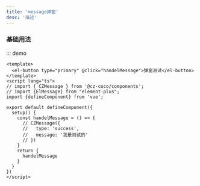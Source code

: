 ```yaml
---
title: 'message弹窗'
desc: '描述'
---
```


### 基础用法

[//]: # (:::demo)

[//]: # (<message-demo></message-demo>)
::: demo
```vue
<template>
  <el-button type="primary" @click="handelMessage">弹窗测试</el-button>
</template>
<script lang="ts">
// import { CZMessage } from '@cz-coco/components';
// import {ElMessage} from "element-plus";
import {defineComponent} from 'vue';

export default defineComponent({
  setup() {
    const handelMessage = () => {
      // CZMessage({
      //   type: 'success',
      //   message: '我是测试的'
      // })
    }
    return {
      handelMessage
    }
  }
})
</script>
```


